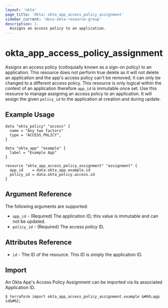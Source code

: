 ```yaml
---
layout: 'okta'
page_title: 'Okta: okta_app_access_policy_assignment'
sidebar_current: 'docs-okta-resource-group'
description: |-
  Assigns an access policy to an application.
---
```


# okta_app_access_policy_assignment

Assigns an access policy (colloquially known as a sign-on policy) to an
application. This resource does not perform true delete as it will not delete an
application and the app's access policy can't be removed; it can only be changed
to a different access policy. This resource is only logical within the context
of an application therefore `app_id` is immutable once set. Use this resource to
manage assigning an access policy to an application. It will assign the given
`policy_id` to the application at creation and during update.

## Example Usage

```hcl
data "okta_policy" "access" {
  name = "Any two factors"
  type = "ACCESS_POLICY",
}

data "okta_app" "example" {
  label = "Example App"
}

resource "okta_app_access_policy_assignment" "assignment" {
  app_id    = data.okta_app.example.id
  policy_id = data.okta_policy.access.id
}
```


## Argument Reference

The following arguments are supported:

- `app_id` - (Required) The application ID; this value is immutable and can not be updated.
- `policy_id` - (Required) The access policy ID.

## Attributes Reference

- `id` - The ID of the resource. This ID is simply the application ID.

## Import

An Okta App's Access Policy Assignment can be imported via its associated Application ID.

```
$ terraform import okta_app_access_policy_assignment.example &#60;app id&#62;
```